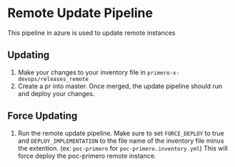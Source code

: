 # Remote Update Pipeline

This pipeline in azure is used to update remote instances

## Updating

1. Make your changes to your inventory file in `primero-x-devops/releases_remote`
2. Create a pr into master. Once merged, the update pipeline should run and deploy your changes.

## Force Updating

1. Run the remote update pipeline. Make sure to set `FORCE_DEPLOY` to true and `DEPLOY_IMPLEMENTATION` to the file name of the inventory file minus the extention. (ex: `poc-primero` for `poc-primero.inventory.yml`) This will force deploy the poc-primero remote instance.
